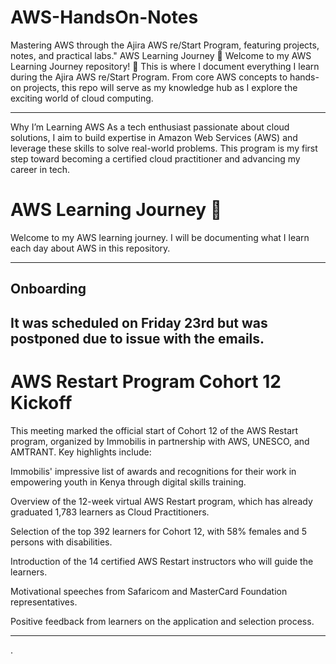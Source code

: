 # AWS-HandsOn-Notes
Mastering AWS through the Ajira AWS re/Start Program, featuring projects, notes, and practical labs."
AWS Learning Journey 🚀
Welcome to my AWS Learning Journey repository! 🌟 This is where I document everything I learn during the Ajira AWS re/Start Program. From core AWS concepts to hands-on projects, this repo will serve as my knowledge hub as I explore the exciting world of cloud computing.

---

Why I’m Learning AWS
As a tech enthusiast passionate about cloud solutions, I aim to build expertise in Amazon Web Services (AWS) and leverage these skills to solve real-world problems. This program is my first step toward becoming a certified cloud practitioner and advancing my career in tech.

# AWS Learning Journey 🚀

Welcome to my AWS learning journey. I will be documenting what I learn each day about AWS in this repository.

---
## Onboarding

It was scheduled on Friday 23rd but was postponed due to issue with the emails.
---
# AWS Restart Program Cohort 12 Kickoff
This meeting marked the official start of Cohort 12 of the AWS Restart program, organized by Immobilis in partnership with AWS, UNESCO, and AMTRANT. Key highlights include:

Immobilis' impressive list of awards and recognitions for their work in empowering youth in Kenya through digital skills training.

Overview of the 12-week virtual AWS Restart program, which has already graduated 1,783 learners as Cloud Practitioners.

Selection of the top 392 learners for Cohort 12, with 58% females and 5 persons with disabilities.

Introduction of the 14 certified AWS Restart instructors who will guide the learners.

Motivational speeches from Safaricom and MasterCard Foundation representatives.

Positive feedback from learners on the application and selection process.

----

.
